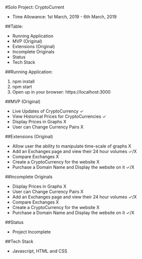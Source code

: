 #Solo Project: CryptoCurrent

- Time Allowance: 1st March, 2019 - 6th March, 2019

##Table:

- Running Application
- MVP (Original)
- Extensions (Original)
- Incomplete Originals
- Status
- Tech Stack

##Running Application:

1. npm install
2. npm start
3. Open up in your browser: https://localhost:3000

##MVP (Original)
- Live Updates of CryptoCurrency ✓
- View Historical Prices for CryptoCurrencies ✓
- Display Prices in Graphs X
- User can Change Currency Pairs X

##Extensions (Original)
- Allow user the ability to manipulate time-scale of graphs X
- Add an Exchanges page and view their 24 hour volumes ✓/X
- Compare Exchanges X
- Create a CryptoCurrency for the website X
- Purchase a Domain Name and Display the website on it ✓/X

##Incomplete Originals
- Display Prices in Graphs X
- User can Change Currency Pairs X
- Add an Exchanges page and view their 24 hour volumes ✓/X
- Compare Exchanges X
- Create a CryptoCurrency for the website X
- Purchase a Domain Name and Display the website on it ✓/X

##Status

- Project Incomplete

##Tech Stack

- Javascript, HTML and CSS
